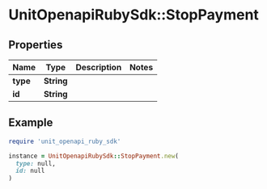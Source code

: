 # UnitOpenapiRubySdk::StopPayment

## Properties

| Name | Type | Description | Notes |
| ---- | ---- | ----------- | ----- |
| **type** | **String** |  |  |
| **id** | **String** |  |  |

## Example

```ruby
require 'unit_openapi_ruby_sdk'

instance = UnitOpenapiRubySdk::StopPayment.new(
  type: null,
  id: null
)
```

